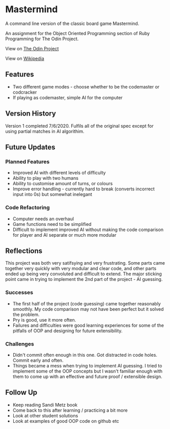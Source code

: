 # Mastermind

A command line version of the classic board game Mastermind.

An assignment for the Object Oriented Programming section of Ruby Programming for The Odin Project.

View on [The Odin Project](https://www.theodinproject.com/courses/ruby-programming/lessons/oop?ref=lnav)

View on [Wikipedia](https://www.theodinproject.com/courses/ruby-programming/lessons/oop?ref=lnav)

## Features

* Two different game modes - choose whether to be the codemaster or codcracker
* If playing as codemaster, simple AI for the computer

## Version History

Version 1 completed 7/6/2020. Fulfils all of the original spec except for using partial matches in AI algorithim.

## Future Updates

### Planned Features

* Improved AI with different levels of difficulty
* Ability to play with two humans
* Ability to customise amount of turns, or colours
* Improve error handling - currently hard to break (converts incorrect input into 0s) but somewhat inelegant

### Code Refactoring

* Computer needs an overhaul
* Game functions need to be simplified
* Difficult to implement improved AI without making the code comparison for player and AI separate or much more modular

## Reflections

This project was both very satifsying and very frustrating. Some parts came together very quickly with very modular and clear code,
and other parts ended up being very convoluted and difficult to extend. The major sticking point came in trying to implement the 2nd part of the project - AI guessing.

### Successes

* The first half of the project (code guessing) came together reasonably smoothly. My code comparison may not have been perfect but it solved the problem.
* Pry is good, use it more often.
* Failures and difficulties were good learning experiences for some of the pitfalls of OOP and designing for future extensibility.

### Challenges

* Didn't commit often enough in this one. Got distracted in code holes. Commit early and often.
* Things became a mess when trying to implement AI guessing. I tried to implement some of the OOP concepts but I wasn't familiar enough with them
to come up with an effective and future proof / extensible design.


## Follow Up

* Keep reading Sandi Metz book
* Come back to this after learning / practicing a bit more
* Look at other student solutions
* Look at examples of good OOP code on github etc
